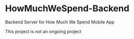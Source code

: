 # HowMuchWeSpend-Backend
 Backend Server for How Much We Spend Mobile App

This project is not an ongoing project
